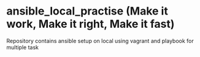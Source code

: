 # ansible_local_practise (Make it work, Make it right, Make it fast)
Repository contains ansible setup on local using vagrant and  playbook for multiple task 
